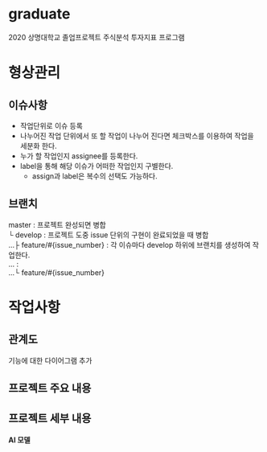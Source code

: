 # graduate
2020 상명대학교 졸업프로젝트
주식분석 투자지표 프로그램

# 형상관리
## 이슈사항
* 작업단위로 이슈 등록
* 나누어진 작업 단위에서 또 할 작업이 나누어 진다면 체크박스를 이용하여 작업을 세분화 한다.
* 누가 할 작업인지 assignee를 등록한다.
* label을 통해 해당 이슈가 어떠한 작업인지 구별한다.
    * assign과 label은 복수의 선택도 가능하다.
## 브랜치
master : 프로젝트 완성되면 병합<br>
└ develop : 프로젝트 도중 issue 단위의 구현이 완료되었을 때 병합<br>
...├ feature/#{issue_number} : 각 이슈마다 develop 하위에 브랜치를 생성하여 작업한다. <br>
... : <br>
...└ feature/#{issue_number}<br>

# 작업사항

## 관계도
기능에 대한 다이어그램 추가

## 프로젝트 주요 내용

## 프로젝트 세부 내용

#### AI 모델
